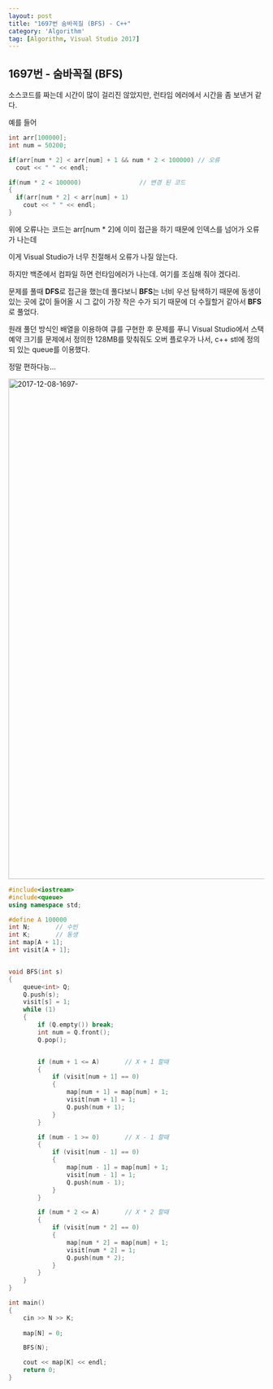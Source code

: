 ```yaml
---
layout: post
title: "1697번 숨바꼭질 (BFS) - C++"
category: 'Algorithm'
tag: [Algorithm, Visual Studio 2017]
---
```

## 1697번 - 숨바꼭질 (BFS)

소스코드를 짜는데 시간이 많이 걸리진 않았지만, 런타임 에러에서 시간을 좀 보낸거 같다.

예를 들어

```c++
int arr[100000];
int num = 50200;

if(arr[num * 2] < arr[num] + 1 && num * 2 < 100000)	// 오류
  cout << " " << endl;

if(num * 2 < 100000)				// 변경 된 코드
{
  if(arr[num * 2] < arr[num] + 1)
  	cout << " " << endl;
}

```

위에 오류나는 코드는 arr[num * 2]에 이미 접근을 하기 때문에 인덱스를 넘어가 오류가 나는데

이게 Visual Studio가 너무 친절해서 오류가 나질 않는다.

하지만 백준에서 컴파일 하면 런타임에러가 나는데. 여기를 조심해 줘야 겠다리.



문제를 풀때 **DFS**로 접근을 했는데 풀다보니 **BFS**는 너비 우선 탐색하기 때문에  동생이 있는 곳에 값이 들어올 시 그 값이 가장 작은 수가 되기 때문에 더 수월할거 같아서 **BFS**로 풀었다.

원래 풀던 방식인 배열을 이용하여 큐를 구현한 후 문제를 푸니 Visual Studio에서 스택 예약 크기를 문제에서 정의한 128MB를 맞춰줘도 오버 플로우가 나서, c++ stl에 정의되 있는 queue를 이용했다.

정말 편하다능...



<img width="983" alt="2017-12-08-1697-" src="https://user-images.githubusercontent.com/19322354/33757635-5d29398c-dc3e-11e7-9b73-439ad9b903cd.png">



```c++
#include<iostream>
#include<queue>
using namespace std;

#define A 100000
int N;		 // 수빈
int K;		 // 동생
int map[A + 1];
int visit[A + 1];


void BFS(int s)
{
	queue<int> Q;
	Q.push(s);
	visit[s] = 1;
	while (1)
	{
		if (Q.empty()) break;
		int num = Q.front();
		Q.pop();


		if (num + 1 <= A)		// X + 1 할때
		{
			if (visit[num + 1] == 0)
			{
				map[num + 1] = map[num] + 1;
				visit[num + 1] = 1;
				Q.push(num + 1);
			}
		}

		if (num - 1 >= 0)		// X - 1 할때
		{
			if (visit[num - 1] == 0)
			{
				map[num - 1] = map[num] + 1;
				visit[num - 1] = 1;
				Q.push(num - 1);
			}
		}

		if (num * 2 <= A)		// X * 2 할때
		{
			if (visit[num * 2] == 0)
			{
				map[num * 2] = map[num] + 1;
				visit[num * 2] = 1;
				Q.push(num * 2);
			}
		}
	}
}

int main()
{
	cin >> N >> K;
	
	map[N] = 0;

	BFS(N);

	cout << map[K] << endl;
	return 0;
}
```

